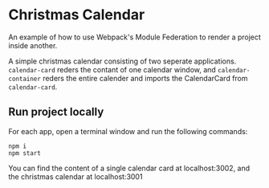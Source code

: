 # Christmas Calendar
An example of how to use Webpack's Module Federation to render a project inside another. 
 
A simple christmas calendar consisting of two seperate applications. `calendar-card` reders the contant of one calendar window, and `calendar-container` reders the entire calender and imports the CalendarCard from `calendar-card`.

## Run project locally

For each app, open a terminal window and run the following commands:

```
npm i
npm start
```

You can find the content of a single calendar card at localhost:3002, and the christmas calendar at localhost:3001
